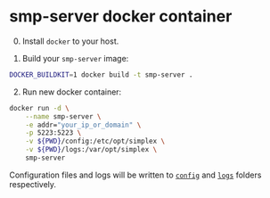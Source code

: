 # smp-server docker container
0. Install `docker` to your host.

1. Build your `smp-server` image:
```sh
DOCKER_BUILDKIT=1 docker build -t smp-server .
```

2. Run new docker container:
```sh
docker run -d \
	--name smp-server \
	-e addr="your_ip_or_domain" \
	-p 5223:5223 \
	-v ${PWD}/config:/etc/opt/simplex \
	-v ${PWD}/logs:/var/opt/simplex \
	smp-server
```

Configuration files and logs will be written to [`config`](./config) and [`logs`](./logs) folders respectively.
